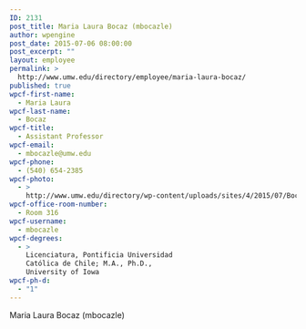 ```yaml
---
ID: 2131
post_title: Maria Laura Bocaz (mbocazle)
author: wpengine
post_date: 2015-07-06 08:00:00
post_excerpt: ""
layout: employee
permalink: >
  http://www.umw.edu/directory/employee/maria-laura-bocaz/
published: true
wpcf-first-name:
  - Maria Laura
wpcf-last-name:
  - Bocaz
wpcf-title:
  - Assistant Professor
wpcf-email:
  - mbocazle@umw.edu
wpcf-phone:
  - (540) 654-2385
wpcf-photo:
  - >
    http://www.umw.edu/directory/wp-content/uploads/sites/4/2015/07/Bocaz-Maria-Laura10.jpg
wpcf-office-room-number:
  - Room 316
wpcf-username:
  - mbocazle
wpcf-degrees:
  - >
    Licenciatura, Pontificia Universidad
    Católica de Chile; M.A., Ph.D.,
    University of Iowa
wpcf-ph-d:
  - "1"
---
```

Maria Laura Bocaz (mbocazle)